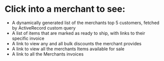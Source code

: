 # Click into a merchant to see:

- A dynamically generated list of the merchants top 5 customers, fetched by ActiveRecord custom query
- A list of items that are marked as ready to ship, with links to their specific invoice
- A link to view any and all bulk discounts the merchant provides
- A link to view all the merchants Items available for sale
- A link to all the Merchants invoices
